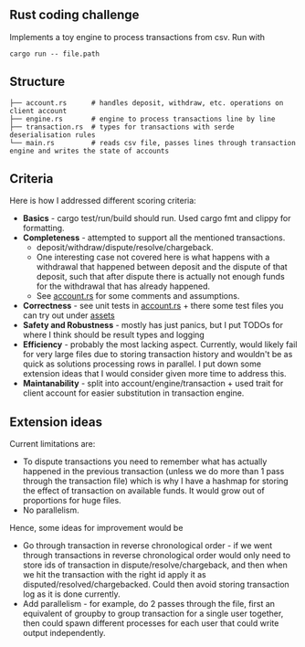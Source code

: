 ## Rust coding challenge
Implements a toy engine to process transactions from csv.
Run with

```shell
cargo run -- file.path
```

## Structure
```
├── account.rs      # handles deposit, withdraw, etc. operations on client account  
├── engine.rs       # engine to process transactions line by line
├── transaction.rs  # types for transactions with serde deserialisation rules
└── main.rs         # reads csv file, passes lines through transaction engine and writes the state of accounts
```

## Criteria
Here is how I addressed different scoring criteria:
* **Basics** - cargo test/run/build should run. Used cargo fmt and clippy for formatting.
* **Completeness** - attempted to support all the mentioned transactions. 
  * deposit/withdraw/dispute/resolve/chargeback.
  * One interesting case not covered here is what happens with a withdrawal that happened between deposit and the dispute of that deposit, such that after dispute there is actually not enough funds for the withdrawal that has already happened.
  * See [account.rs](src/account.rs) for some comments and assumptions.
* **Correctness** - see unit tests in [account.rs](src/account.rs) + there some test files you can try out under [assets](/assets)
* **Safety and Robustness** - mostly has just panics, but I put TODOs for where I think should be result types and logging
* **Efficiency** - probably the most lacking aspect. Currently, would likely fail 
for very large files due to storing transaction history and wouldn't be as quick 
as solutions processing rows in parallel. I put down some extension ideas that I 
would consider given more time to address this.
* **Maintanability** - split into account/engine/transaction + used trait for client account for easier substitution in transaction engine.


## Extension ideas
Current limitations are:
* To dispute transactions you need to remember what has actually happened in the previous transaction
(unless we do more than 1 pass through the transaction file) which is why I have a 
hashmap for storing the effect of transaction on available funds. It would grow 
out of proportions for huge files.
* No parallelism.

Hence, some ideas for improvement would be
* Go through transaction in reverse chronological order - if we 
went through transactions in reverse chronological order would only need to store 
ids of transaction in dispute/resolve/chargeback, and then when we hit the 
transaction with the right id apply it as disputed/resolved/chargebacked. 
Could then avoid storing transaction log as it is done currently.
* Add parallelism - for example, do 2 passes through the 
file, first an equivalent of groupby to group transaction for a single user together,
then could spawn different processes for each user that could write output 
independently.
